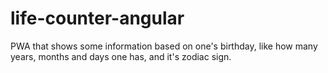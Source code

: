 # life-counter-angular
PWA that shows some information based on one's birthday, like how many years, months and days one has, and it's zodiac sign.
